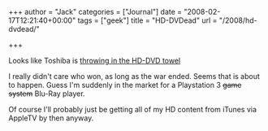 +++
author = "Jack"
categories = ["Journal"]
date = "2008-02-17T12:21:40+00:00"
tags = ["geek"]
title = "HD-DVDead"
url = "/2008/hd-dvdead/"

+++

Looks like Toshiba is [throwing in the HD-<span class="caps"><span class="caps">DVD</span></span> towel][1]

I really didn't care who won, as long as the war ended. Seems that is about to happen. Guess I'm suddenly in the market for a Playstation 3 <del>game system</del> Blu-Ray player.

Of course I'll probably just be getting all of my HD content from iTunes via AppleTV by then anyway.

 [1]: http://www.reuters.com/article/technologyNews/idUSL1643184420080216